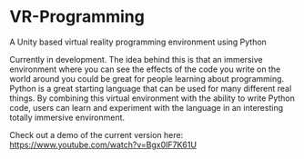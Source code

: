 # VR-Programming
A Unity based virtual reality programming environment using Python

Currently in development. The idea behind this is that an immersive environment where you can see the effects of the code you write on the world around you could be great for people learning about programming. Python is a great starting language that can be used for many different real things. By combining this virtual environment with the ability to write Python code, users can learn and experiment with the language in an interesting totally immersive environment.

Check out a demo of the current version here:
https://www.youtube.com/watch?v=Bgx0IF7K61U



